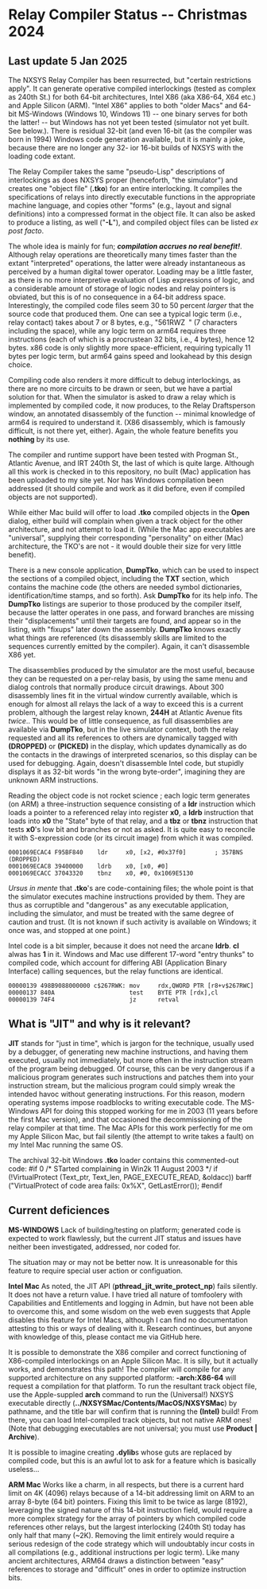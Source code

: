 # Relay Compiler Status -- Christmas 2024

## Last update 5 Jan 2025

The NXSYS Relay Compiler has been resurrected, but "certain restrictions apply". It can generate operative compiled interlockings (tested as complex as 240th St.) for both 64-bit architectures, Intel X86 (aka X86-64, X64 etc.) and Apple Silicon (ARM).  "Intel X86" applies to both "older Macs" and 64-bit MS-Windows (Windows 10, Windows 11) -- one binary serves for both the latter! -- but Windows has not yet been tested (simulator not yet built. See below.).  There is residual 32-bit (and even 16-bit (as the compiler was born in 1994) Windows code generation available, but it is mainly a joke, because there are no longer any 32- ior 16-bit builds of NXSYS with the loading code extant. 

The Relay Compiler takes the same "pseudo-Lisp" descriptions of interlockings as does NXSYS proper (henceforth, "the simulator") and creates one "object file" (**.tko**) for an entire interlocking.  It compiles the specifications of relays into directly executable functions in the appropriate machine language, and copies other "forms" (e.g., layout and signal definitions) into a compressed format in the object file.  It can also be asked to produce a listing, as well ("**-L**"), and compiled object files can be
listed *ex post facto*.

The whole idea is mainly for fun; ***compilation accrues no real benefit!***.  Although relay operations are
theoretically many times faster than the extant "interpreted" operations, the latter were already instantaneous as perceived by a human digital tower operator.  Loading may be a little faster, as there is no more interpretive evaluation of Lisp expressions of logic, and a considerable amount of storage of logic nodes and relay pointers is obviated, but this is of no consequence in a 64-bit address space.  Interestingly, the compiled code files seem 30 to 50 percent *larger* that the source code that produced them. One can see a typical logic term (i.e., relay contact) takes about 7 or 8 bytes, e.g., "561RWZ<code>&nbsp;</code>" (7 characters including the space), while any logic term on arm64 requires three instructions (each of which is a procrustean 32 bits, i.e., 4 bytes), hence 12 bytes.  x86 code is only slightly more space-efficient, requiring typically 11 bytes per logic term, but arm64 gains speed and lookahead by this design choice.

Compiling code also renders it more difficult to debug interlockings, as there are no more circuits to be drawn or seen, but we have a
partial solution for that.  When the simulator is asked to draw a relay which is implemented by compiled code, it now produces,
to the Relay Draftsperson window, an annotated disassembly of the function -- minimal knowledge of arm64 is required to understand it. (X86 disassembly, which is famously difficult, is not there yet, either). Again, the whole feature benefits you **nothing** by its use.

The compiler and runtime support have been tested with Progman St., Atlantic Avenue, and IRT 240th St, the last of which is quite large.  Although all this work is checked in to this repository, no built (Mac) application has been uploaded to my site yet. Nor has Windows compilation been addressed (it should compile and work as it did before, even if compiled objects are not supported).

While either Mac build will offer to load **.tko** compiled objects in the **Open** dialog, either build will complain when given a track object for the other architecture, and not attempt to load it.  (While the Mac app executables are "universal", supplying their corresponding "personality" on either (Mac) architecture, the TKO's are not - it would double their size for very little benefit).

There is a new console application, **DumpTko**, which can be used to inspect the sections of a compiled object, including the **TXT**
section, which contains the machine code (the others are needed symbol dictionaries, identification/time stamps, and so forth).  Ask **DumpTko** for its help info. The **DumpTko** listings are superior to those produced by the compiler itself, because the latter operates in one pass, and forward branches are missing their "displacements" until their targets are found, and appear so in the listing, with "fixups" later down the assembly.  **DumpTko** knows exactly what things are referenced (its disassembly skills are limited to the sequences currently emitted by the compiler). Again, it can't disassemble X86 yet.

The disassemblies produced by the simulator are the most useful, because they can be requested on a per-relay basis, by using the same
menu and dialog controls that normally produce circuit drawings.  About 300 disassembly lines fit in the virtual window currently available, which is enough for almost all relays the lack of a way to exceed this is a current problem, although the largest relay known, **244H** at Atlantic Avenue fits *twice*..  This would be of little consequence, as full disassemblies are available via **DumpTko**, but in the live simulator context, both the relay requested and all its references to others are dynamically tagged with **(DROPPED)** or **(PICKED)** in the display, which updates dynamically as do the contacts in the drawings of interpreted scenarios, so this display can be used for debugging. Again, doesn't disassemble Intel code, but stupidly displays it as 32-bit words "in the wrong byte-order", imagining they are unknown ARM instructions.

Reading the object code is not rocket science ; each logic term generates (on ARM) a three-instruction sequence consisting of a **ldr** instruction which loads a pointer to a referenced relay into register **x0**, a **ldrb** instruction that loads into **x0** the "State" byte of that relay, and a **tbz** or **tbnz** instruction that tests **x0**'s low bit and branches or not as asked. It is quite easy to reconcile it with S-expression code (or its circuit image) from which it was compiled.

    0001069ECAC4 F95BF840    ldr     x0, [x2, #0x37f0]        ; 357BNS  (DROPPED)
    0001069ECAC8 39400000    ldrb    x0, [x0, #0]
    0001069ECACC 37043320    tbnz    x0, #0, 0x1069E5130

*Ursus in mente* that **.tko**'s are code-containing files; the whole point is that the simulator executes machine instructions provided by them.  They are thus as corruptible and "dangerous" as any executable application, including the simulator, and must be treated with the same degree of caution and trust.  (It is not known if such activity is available on Windows; it once was, and stopped at one point.)

Intel code is a bit simpler, because it does not need the arcane **ldrb**. **cl** alwas has **1** in it.  Windows and Mac use different 17-word "entry thunks" to compiled code, which account for differing ABI (Application Binary Interface) calling sequences, but the relay functions are identical.

    00000139 498B9088000000 c$267RWK: mov     rdx,QWORD PTR [r8+v$267RWC]
    00000137 840A                     test    BYTE PTR [rdx],cl
    00000139 74F4                     jz      retval

## What is "JIT" and why is it relevant?

**JIT** stands for "just in time", which is jargon for the technique, usually used by a debugger, of generating new machine instructions, and having them executed, usually not immediately, but more often in the instruction stream of the program being debugged.  Of course, this can be very dangerous if a malicious program generates such instructions and patches them into your instruction stream, but the malicious program could simply wreak the intended havoc without generating instructions.  For this reason, modern operating systems impose roadblocks to writing executable code.  The MS-Windows API for doing this stopped working for me in 2003 (11 years before the first Mac version), and that occasioned the decommissioning of the relay compiler at that time.  The Mac APIs for this work perfectly for me om my Apple Silicon Mac, but fail silently (the attempt to write takes a fault) on my Intel Mac running the same OS.

The archival 32-bit Windows **.tko** loader contains this commented-out code:
    #if 0
    /* STarted complaining in Win2k 11 August 2003 */
        if (!VirtualProtect (Text_ptr, Text_len, PAGE_EXECUTE_READ, &oldacc))
	    barff ("VirtualProtect of code area fails: 0x%X", GetLastError());
    #endif

## Current deficiences

**MS-WINDOWS** Lack of building/testing on platform; generated code is expected to work flawlessly, but the current JIT status and issues have neither been investigated, addressed, nor coded for.

The situation may or may not be better now.  It is unreasonable for this feature to require special user action or configuation.

**Intel Mac** As noted, the JIT API (**pthread_jit_write_protect_np**) fails silently. It does not have a return value.  I have tried all nature of tomfoolery with Capabilities and Entitlements and logging in Admin, but have not been able to overcome this, and some wisdom on the web even suggests that Apple disables this feature for Intel Macs, although I can find no documentation attesting to this or ways of dealing with it.  Research continues, but anyone with knowledge of this, please contact me via GitHub here.

It is possible to demonstrate the X86 compiler and correct functioning of X86-compiled interlockings on an Apple Silicon Mac.  It is silly, but it actually works, and demonstrates this path!  The compiler will compile for any supported architecture on any supported platform:  **-arch:X86-64** will request a compilation for that platform.  To run the resultant track object file, use the Apple-suppled **arch** command to run the (Universal!) NXSYS executable directly (**../NXSYSMac/Contents/MacOS/NXSYSMac**) by pathname, and the title bar will confirm that is running the **(Intel)** build!  From there, you can load Intel-compiled track objects, but not native ARM ones! (Note that debugging executables are not universal; you must use **Product | Archive**).

It is possible to imagine creating **.dylib**s whose guts are replaced by compiled code, but this is an awful lot to ask for a feature which is basically useless...

**ARM Mac** Works like a charm, in all respects, but there is a current hard limit on 4K (4096) relays because of a 14-bit addressing limit on ARM to an array 8-byte (64 bit) pointers. Fixing this limit to be twice as large (8192), leveraging the signed nature of this 14-bit instruction field, would require a more complex strategy for the array of pointers by which compiled code references other relays, but the largest interlocking (240th St) today has only half that many (~2K).  Removing the limit entirely would require a serious redesign of the code strategy which will undoubtably incur costs in all compilations (e.g., additional instructions per logic term).  Like many ancient architectures, ARM64 draws a distinction between "easy" references to storage and "difficult" ones in order to optimize instruction bits.
